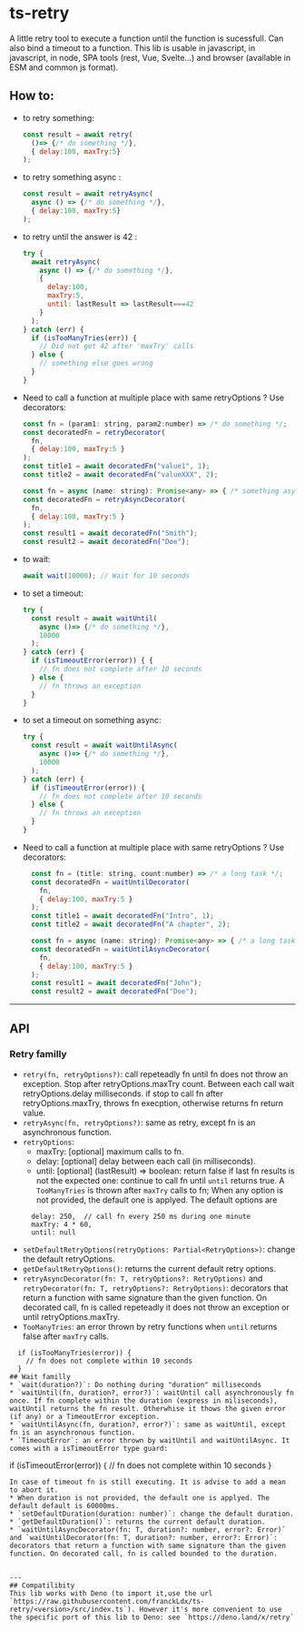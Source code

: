 # ts-retry
A little retry tool to execute a function until the function is sucessfull. Can also bind a timeout to a function.
This lib is usable in javascript, in javascript, in node, SPA tools (rest, Vue, Svelte...) and browser (available in ESM and common js format). 

## How to:
* to retry something: 
  ```javascript
  const result = await retry(
    ()=> {/* do something */}, 
    { delay:100, maxTry:5}
  );
  ```
* to retry something async : 
  ```javascript
  const result = await retryAsync(
    async () => {/* do something */}, 
    { delay:100, maxTry:5}
  );
  ```
* to retry until the answer is 42 : 
  ```javascript
  try {
    await retryAsync(
      async () => {/* do something */}, 
      { 
        delay:100, 
        maxTry:5, 
        until: lastResult => lastResult===42 
      }
    );
  } catch (err) {
    if (isTooManyTries(err)) {
      // Did not get 42 after 'maxTry' calls
    } else {
      // something else goes wrong 
    }
  }
  ```
* Need to call a function at multiple place with same retryOptions ? Use decorators:
  ```javascript
  const fn = (param1: string, param2:number) => /* do something */; 
  const decoratedFn = retryDecorator(
    fn, 
    { delay:100, maxTry:5 }
  );
  const title1 = await decoratedFn("value1", 1);
  const title2 = await decoratedFn("valueXXX", 2);

  const fn = async (name: string): Promise<any> => { /* something async */ }; 
  const decoratedFn = retryAsyncDecorator(
    fn, 
    { delay:100, maxTry:5 } 
  );
  const result1 = await decoratedFn("Smith");
  const result2 = await decoratedFn("Doe");
  ```
* to wait:
  ```javascript
  await wait(10000); // Wait for 10 seconds
  ```
* to set a timeout: 
  ```javascript
  try {
    const result = await waitUntil(
      async ()=> {/* do something */}, 
      10000
    );
  } catch (err) {
    if (isTimeoutError(error)) { {
      // fn does not complete after 10 seconds
    } else {
      // fn throws an exception
    }
  }
  ```
* to set a timeout on something async:   
  ```javascript
  try {
    const result = await waitUntilAsync(
      async ()=> {/* do something */}, 
      10000
    );
  } catch (err) {
    if (isTimeoutError(error)) {
      // fn does not complete after 10 seconds
    } else {
      // fn throws an exception
    }
  }
  ```
* Need to call a function at multiple place with same retryOptions ? Use decorators:
  ```javascript
    const fn = (title: string, count:number) => /* a long task */; 
    const decoratedFn = waitUntilDecorator(
      fn, 
      { delay:100, maxTry:5 }
    );
    const title1 = await decoratedFn("Intro", 1);
    const title2 = await decoratedFn("A chapter", 2);

    const fn = async (name: string): Promise<any> => { /* a long task */ }; 
    const decoratedFn = waitUntilAsyncDecorator(
      fn, 
      { delay:100, maxTry:5 }
    );
    const result1 = await decoratedFn("John");
    const result2 = await decoratedFn("Doe");
  ```

___
## API
### Retry familly
* `retry(fn, retryOptions?)`: call repeteadly fn until fn does not throw an exception. Stop after retryOptions.maxTry count. Between each call wait retryOptions.delay milliseconds.
if stop to call fn after retryOptions.maxTry, throws fn execption, otherwise returns fn return value.
* `retryAsync(fn, retryOptions?)`: same as retry, except fn is an asynchronous function.
* `retryOptions`:
  - maxTry: [optional] maximum calls to fn.
  - delay: [optional] delay between each call (in milliseconds).
  - until: [optional] (lastResult) => boolean: return false if last fn results is not the expected one: continue to call fn until `until` returns true. A `TooManyTries` is thrown after `maxTry` calls to fn; 
  When any option is not provided, the default one is applyed. The default options are
  ```
    delay: 250,  // call fn every 250 ms during one minute 
    maxTry: 4 * 60, 
    until: null
  ```
* `setDefaultRetryOptions(retryOptions: Partial<RetryOptions>)`: change the default retryOptions.
* `getDefaultRetryOptions()`: returns the current default retry options.
* `retryAsyncDecorator(fn: T, retryOptions?: RetryOptions)` and  `retryDecorator(fn: T, retryOptions?: RetryOptions)`: decorators that return a function with same signature than the given function. On decorated call, fn is called repeteadly it does not throw an exception or until retryOptions.maxTry. 
* `TooManyTries`: an error thrown by retry functions when `until` returns false after `maxTry` calls. 
```
  if (isTooManyTries(error)) {
    // fn does not complete within 10 seconds
  }
## Wait familly
* `wait(duration?)`: Do nothing during "duration" milliseconds
* `waitUntil(fn, duration?, error?)`: waitUntil call asynchronously fn once. If fn complete within the duration (express in miliseconds), waitUntil returns the fn result. Otherwhise it thows the given error (if any) or a TimeoutError exception.
* `waitUntilAsync(fn, duration?, error?)`: same as waitUntil, except fn is an asynchronous function.
* `TimeoutError`: an error thrown by waitUntil and waitUntilAsync. It comes with a isTimeoutError type guard:
```
  if (isTimeoutError(error)) {
    // fn does not complete within 10 seconds
  }
```
In case of timeout fn is still executing. It is advise to add a mean to abort it.
* When duration is not provided, the default one is applyed. The default default is 60000ms.
* `setDefaultDuration(duration: number)`: change the default duration.
* `getDefaultDuration()`: returns the current default duration.
* `waitUntilAsyncDecorator(fn: T, duration?: number, error?: Error)` and `waitUntilDecorator(fn: T, duration?: number, error?: Error)`: decorators that return a function with same signature than the given function. On decorated call, fn is called bounded to the duration.


---
## Compatilibity
This lib works with Deno (to import it,use the url `https://raw.githubusercontent.com/franckLdx/ts-retry/<version>/src/index.ts`). However it's more convenient to use the specific port of this lib to Deno: see `https://deno.land/x/retry`

